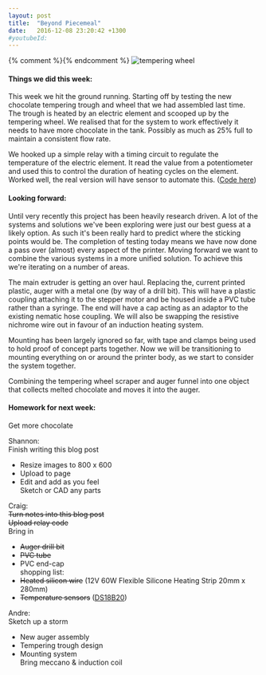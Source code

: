 ```yaml
---
layout: post
title:  "Beyond Piecemeal"
date:   2016-12-08 23:20:42 +1300
#youtubeId:
---
```

{% comment %}{% endcomment %}
![tempering wheel]({{site.url}}{{site.imageurl}}IMG_20161208_204220.jpg)

#### Things we did this week:
This week we hit the ground running. Starting off by testing the new chocolate tempering trough and wheel that we had assembled last time. The trough is heated by an electric element and scooped up by the tempering wheel. We realised that for the system to work effectively it needs to have more chocolate in the tank. Possibly as much as 25% full to maintain a consistent flow rate.  

We hooked up a simple relay with a timing circuit to regulate the temperature of the electric element. It read the value from a potentiometer and used this to control the duration of heating cycles on the element. Worked well, the real version will have sensor to automate this. ([Code here](https://github.com/FabLabWgtn/Percy/blob/master/HeaterTimer.ino))  

#### Looking forward:  
Until very recently this project has been heavily research driven. A lot of the systems and solutions we've been exploring were just our best guess at a likely option. As such it's been really hard to predict where the sticking points would be. The completion of testing today means we have now done a pass over (almost) every aspect of the printer. Moving forward we want to combine the various systems in a more unified solution. To achieve this we're iterating on a number of areas.  

The main extruder is getting an over haul. Replacing the, current printed plastic, auger with a metal one (by way of a drill bit). This will have a plastic coupling attaching it to the stepper motor and be housed inside a PVC tube rather than a syringe. The end will have a cap acting as an adaptor to the existing nematic hose coupling. We will also be swapping the resistive nichrome wire out in favour of an induction heating system.  

Mounting has been largely ignored so far, with tape and clamps being used to hold proof of concept parts together. Now we will be transitioning to mounting everything on or around the printer body, as we start to consider the system together.

Combining the tempering wheel scraper and auger funnel into one object that collects melted chocolate and moves it into the auger.


#### Homework for next week:  

Get more chocolate  

Shannon:  
Finish writing this blog post  
 - Resize images to 800 x 600  
 - Upload to page  
 - Edit and add as you feel  
Sketch or CAD any parts  

Craig:  
~~Turn notes into this blog post~~  
~~Upload relay code~~  
Bring in  
 - ~~Auger drill bit~~  
 - ~~PVC tube~~  
 - PVC end-cap  
shopping list:  
 - ~~Heated silicon wire~~ (12V 60W Flexible Silicone Heating Strip 20mm x 280mm)  
 - ~~Temperature sensors~~ ([DS18B20](http://datasheets.maximintegrated.com/en/ds/DS18B20.pdf))  

Andre:  
Sketch up a storm  
 - New auger assembly  
 - Tempering trough design  
 - Mounting system  
Bring meccano & induction coil   
